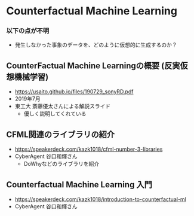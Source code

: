 # Counterfactual Machine Learning

### 以下の点が不明
- 発生しなかった事象のデータを、どのように仮想的に生成するのか？

## CounterFactual Machine Learningの概要 (反実仮想機械学習) 
  - https://usaito.github.io/files/190729_sonyRD.pdf
  - 2019年7月
  - 東工大 斎藤優太さんによる解説スライド
    - 優しく説明してくれている


## CFML関連のライブラリの紹介
- https://speakerdeck.com/kazk1018/cfml-number-3-libraries
- CyberAgent 谷口和輝さん
  - DoWhyなどのライブラリを紹介


## Counterfactual Machine Learning 入門
- https://speakerdeck.com/kazk1018/introduction-to-counterfactual-ml
- CyberAgent 谷口和輝さん

